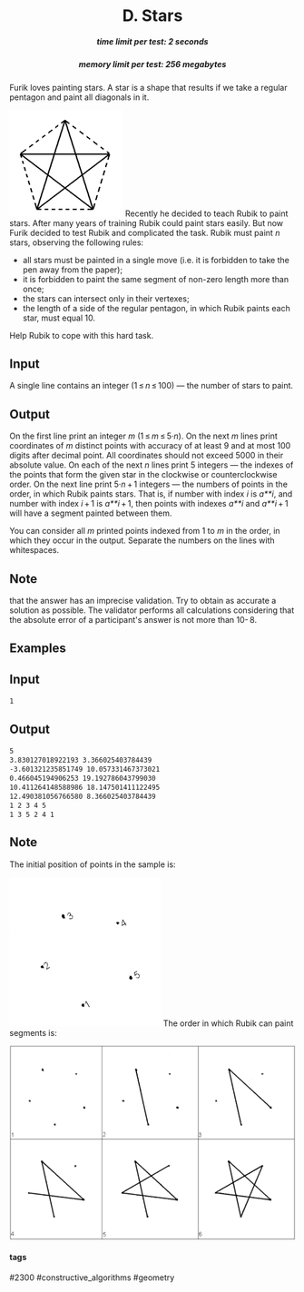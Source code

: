 <h1 style='text-align: center;'> D. Stars</h1>

<h5 style='text-align: center;'>time limit per test: 2 seconds</h5>
<h5 style='text-align: center;'>memory limit per test: 256 megabytes</h5>

Furik loves painting stars. A star is a shape that results if we take a regular pentagon and paint all diagonals in it. 

 ![](images/f098de004bc9f0500bdde733a5210e19df5ac0e5.png) Recently he decided to teach Rubik to paint stars. After many years of training Rubik could paint stars easily. But now Furik decided to test Rubik and complicated the task. Rubik must paint *n* stars, observing the following rules:

* all stars must be painted in a single move (i.e. it is forbidden to take the pen away from the paper);
* it is forbidden to paint the same segment of non-zero length more than once;
* the stars can intersect only in their vertexes;
* the length of a side of the regular pentagon, in which Rubik paints each star, must equal 10.

Help Rubik to cope with this hard task.

## Input

A single line contains an integer (1 ≤ *n* ≤ 100) — the number of stars to paint.

## Output

On the first line print an integer *m* (1 ≤ *m* ≤ 5·*n*). On the next *m* lines print coordinates of *m* distinct points with accuracy of at least 9 and at most 100 digits after decimal point. All coordinates should not exceed 5000 in their absolute value. On each of the next *n* lines print 5 integers — the indexes of the points that form the given star in the clockwise or counterclockwise order. On the next line print 5·*n* + 1 integers — the numbers of points in the order, in which Rubik paints stars. That is, if number with index *i* is *a**i*, and number with index *i* + 1 is *a**i* + 1, then points with indexes *a**i* and *a**i* + 1 will have a segment painted between them. 

You can consider all *m* printed points indexed from 1 to *m* in the order, in which they occur in the output. Separate the numbers on the lines with whitespaces.

## Note

 that the answer has an imprecise validation. Try to obtain as accurate a solution as possible. The validator performs all calculations considering that the absolute error of a participant's answer is not more than 10- 8.

## Examples

## Input


```
1  

```
## Output


```
5  
3.830127018922193 3.366025403784439  
-3.601321235851749 10.057331467373021  
0.466045194906253 19.192786043799030  
10.411264148588986 18.147501411122495  
12.490381056766580 8.366025403784439  
1 2 3 4 5  
1 3 5 2 4 1  

```
## Note

The initial position of points in the sample is:

 ![](images/5a504e0b5a69a6a418b17ce934ec9d38312edd9a.png) The order in which Rubik can paint segments is:

 ![](images/3a39f55a9b375b47d0f53cf2020bae6c0c5e926d.png) 

#### tags 

#2300 #constructive_algorithms #geometry 